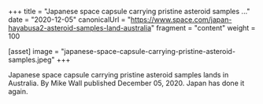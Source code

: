 +++
title = "Japanese space capsule carrying pristine asteroid samples ..."
date = "2020-12-05"
canonicalUrl = "https://www.space.com/japan-hayabusa2-asteroid-samples-land-australia"
fragment = "content"
weight = 100

[asset]
    image = "japanese-space-capsule-carrying-pristine-asteroid-samples.jpeg"
+++

Japanese space capsule carrying pristine asteroid samples lands in 
Australia. By Mike Wall published December 05, 2020. Japan has done it 
again.
